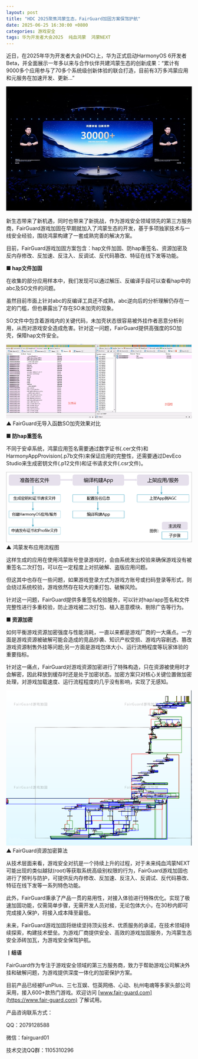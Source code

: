 ```yaml
---
layout: post
title: "HDC 2025聚焦鸿蒙生态，FairGuard加固方案保驾护航"
date: 2025-06-25 16:30:00 +0800
categories: 游戏安全
tags: 华为开发者大会2025  纯血鸿蒙  鸿蒙NEXT
---
```


近日，在2025年华为开发者大会(HDC)上，华为正式启动HarmonyOS 6开发者Beta，并全面展示一年多以来与合作伙伴共建鸿蒙生态的创新成果：“累计有9000多个应用参与了70多个系统级创新体验的联合打造，目前有3万多鸿蒙应用和元服务在加速开发、更新…”<!-- more -->  

![315_21](/assets/res/202103/华为开发者大会.jpg)  

新生态带来了新机遇，同时也带来了新挑战，作为游戏安全领域领先的第三方服务商，FairGuard游戏加固在早期就加入了鸿蒙生态的开发，基于多项独家技术与一线安全经验，围绕鸿蒙构建了一套成熟完善的解决方案。

目前，FairGuard游戏加固方案包含：hap文件加固、防hap重签名、资源加密及反内存修改、反加速、反注入、反调试、反代码篡改、特征在线下发等功能。

**■ hap文件加固**

在收集的部分应用样本中，我们发现可以通过解压、反编译手段可以查看hap中的abc及SO文件的问题。

虽然目前市面上针对abc的反编译工具还不成熟，abc逆向后的分析理解仍存在一定的门槛，但也暴露出了存在SO未加壳的现象。

SO文件中包含着游戏内的关键代码，未加壳状态很容易被外挂作者恶意分析利用，从而对游戏安全造成危害。针对这一问题，FairGuard提供高强度的SO加壳，保障hap文件安全。

![315_21](/assets/res/202103/无导入函数SO加壳1.png)  
▲ FairGuard无导入函数SO加壳效果对比

**■ 防hap重签名**

不同于安卓系统，鸿蒙应用签名需要通过数字证书(.cer文件)和HarmonyAppProvision(.p7b文件)来保证应用的完整性，还需要通过DevEco Studio来生成密钥文件(.p12文件)和证书请求文件(.csr文件)。

![315_21](/assets/res/202103/鸿蒙签名流程1.png)  
▲ 鸿蒙发布应用流程图

这样生成的应用在使用鸿蒙账号登录游戏时，会由系统发出校验来确保游戏没有被重签名二次打包，可以在一定程度上对抗破解、盗版应用问题。

但这其中也存在一些问题，如果游戏登录方式为游戏方账号或扫码登录等形式，则会绕过系统校验，游戏依然存在较大的重打包、破解风险。

针对这一问题，FairGuard提供多重签名校验服务，可以针对hap/app签名和文件完整性进行多重校验，防止游戏被二次打包、植入恶意模块、剔除广告等行为。

**■ 资源加密**

如何平衡游戏资源加密强度与性能消耗，一直以来都是游戏厂商的一大痛点。一方面是游戏资源被破解可能会造成的竞品抄袭、知识产权受损、游戏内容剧透、篡改游戏资源制售外挂等问题;另一方面是游戏包体大小、运行流畅程度等玩家体验的重要指标。

针对这一痛点，FairGuard对游戏资源加密进行了特殊构造，只在资源被使用时才会解密，因此释放到缓存时还是处于加密状态。加密方案只对核心关键位置做加密处理，对游戏加载速度、运行流程程度的几乎没有影响，实现了无感知。

![315_21](/assets/res/202103/资源加密算法流程1.png)  
▲ FairGuard资源加密算法

从技术层面来看，游戏安全对抗是一个持续上升的过程，对于未来纯血鸿蒙NEXT可能出现的类似越狱(root)等获取系统高级别权限的行为，FairGuard游戏加固也进行了预判与防护，可提供反内存修改、反加速、反注入、反调试、反代码篡改、特征在线下发等一系列特色功能。

此外，FairGuard秉承了产品一贯的易用性，对接入体验进行特殊优化。实现了极速加固功能，仅需简单步骤，无需开发人员对接，无论包体大小，在30秒内即可完成接入保护，将接入成本降至最低。

未来，FairGuard游戏加固将继续坚持顶尖技术、优质服务的承诺，在技术领域持续探索，构建技术壁垒。为游戏厂商提供安全、高效的游戏加固服务，为鸿蒙生态安全添砖加瓦，为游戏安全保驾护航。

**丨结语**  

FairGuard作为专注于游戏安全领域的第三方服务商，致力于帮助游戏公司解决外挂和破解问题，为游戏提供深度一体化的加密保护方案。  

目前产品已经被FunPlus、三七互娱、恺英网络、心动、杭州电魂等多家头部公司采用，接入600+款热门游戏。欢迎访问 [www.fair-guard.com](https://www.fair-guard.com) 了解试用。    

产品咨询联系方式：  

QQ：2079128588  

微信：fairguard01  

技术交流QQ群：1105310296  